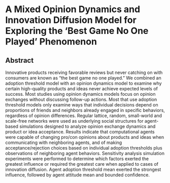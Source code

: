 # A Mixed Opinion Dynamics and Innovation Diffusion Model for Exploring the ‘Best Game No One Played’ Phenomenon

## Abstract
Innovative products receiving favorable reviews but never catching on with consumers are known as “the best game no one played.” We combined an adoption threshold model with an opinion dynamics model to examine why certain high-quality products and ideas never achieve expected levels of success. Most studies using opinion dynamics models focus on opinion exchanges without discussing follow-up actions. Most that use adoption threshold models only examine ways that individual decisions depend on proportions of friends and neighbors already engaged in specific behaviors, regardless of opinion differences. Regular lattice, random, small-world and scale-free networks were used as underlying social structures for agent-based simulations designed to analyze opinion exchange dynamics and product or idea acceptance. Results indicate that computational agents were capable of changing pro/con opinions about products and ideas when communicating with neighboring agents, and of making acceptance/rejection choices based on individual adoption thresholds plus observations of neighboring agent behaviors. Sensitivity analysis simulation experiments were performed to determine which factors exerted the greatest influence or required the greatest care when applied to cases of innovation diffusion. Agent adoption threshold mean exerted the strongest influence, followed by agent attitude mean and bounded confidence.
